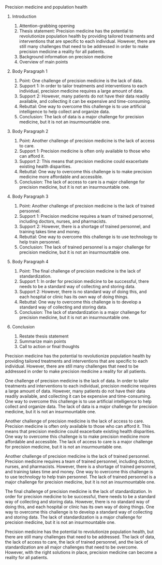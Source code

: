 Precision medicine and population health

1. Introduction
    1. Attention-grabbing opening
    2. Thesis statement: Precision medicine has the potential to revolutionize population health by providing tailored treatments and interventions that are specific to each individual. However, there are still many challenges that need to be addressed in order to make precision medicine a reality for all patients.
    3. Background information on precision medicine
    4. Overview of main points

2. Body Paragraph 1
    1. Point: One challenge of precision medicine is the lack of data.
    2. Support 1: In order to tailor treatments and interventions to each individual, precision medicine requires a large amount of data.
    3. Support 2: However, many patients do not have their data readily available, and collecting it can be expensive and time-consuming.
    4. Rebuttal: One way to overcome this challenge is to use artificial intelligence to help collect and organize data.
    5. Conclusion: The lack of data is a major challenge for precision medicine, but it is not an insurmountable one.

3. Body Paragraph 2
    1. Point: Another challenge of precision medicine is the lack of access to care.
    2. Support 1: Precision medicine is often only available to those who can afford it.
    3. Support 2: This means that precision medicine could exacerbate existing health disparities.
    4. Rebuttal: One way to overcome this challenge is to make precision medicine more affordable and accessible.
    5. Conclusion: The lack of access to care is a major challenge for precision medicine, but it is not an insurmountable one.

4. Body Paragraph 3
    1. Point: Another challenge of precision medicine is the lack of trained personnel.
    2. Support 1: Precision medicine requires a team of trained personnel, including doctors, nurses, and pharmacists.
    3. Support 2: However, there is a shortage of trained personnel, and training takes time and money.
    4. Rebuttal: One way to overcome this challenge is to use technology to help train personnel.
    5. Conclusion: The lack of trained personnel is a major challenge for precision medicine, but it is not an insurmountable one.

5. Body Paragraph 4
    1. Point: The final challenge of precision medicine is the lack of standardization.
    2. Support 1: In order for precision medicine to be successful, there needs to be a standard way of collecting and storing data.
    3. Support 2: However, there is no standard way of doing this, and each hospital or clinic has its own way of doing things.
    4. Rebuttal: One way to overcome this challenge is to develop a standard way of collecting and storing data.
    5. Conclusion: The lack of standardization is a major challenge for precision medicine, but it is not an insurmountable one.

6. Conclusion
    1. Restate thesis statement
    2. Summarize main points
    3. Call to action or final thoughts

Precision medicine has the potential to revolutionize population health by providing tailored treatments and interventions that are specific to each individual. However, there are still many challenges that need to be addressed in order to make precision medicine a reality for all patients.

One challenge of precision medicine is the lack of data. In order to tailor treatments and interventions to each individual, precision medicine requires a large amount of data. However, many patients do not have their data readily available, and collecting it can be expensive and time-consuming. One way to overcome this challenge is to use artificial intelligence to help collect and organize data. The lack of data is a major challenge for precision medicine, but it is not an insurmountable one.

Another challenge of precision medicine is the lack of access to care. Precision medicine is often only available to those who can afford it. This means that precision medicine could exacerbate existing health disparities. One way to overcome this challenge is to make precision medicine more affordable and accessible. The lack of access to care is a major challenge for precision medicine, but it is not an insurmountable one.

Another challenge of precision medicine is the lack of trained personnel. Precision medicine requires a team of trained personnel, including doctors, nurses, and pharmacists. However, there is a shortage of trained personnel, and training takes time and money. One way to overcome this challenge is to use technology to help train personnel. The lack of trained personnel is a major challenge for precision medicine, but it is not an insurmountable one.

The final challenge of precision medicine is the lack of standardization. In order for precision medicine to be successful, there needs to be a standard way of collecting and storing data. However, there is no standard way of doing this, and each hospital or clinic has its own way of doing things. One way to overcome this challenge is to develop a standard way of collecting and storing data. The lack of standardization is a major challenge for precision medicine, but it is not an insurmountable one.

Precision medicine has the potential to revolutionize population health, but there are still many challenges that need to be addressed. The lack of data, the lack of access to care, the lack of trained personnel, and the lack of standardization are all major challenges that need to be overcome. However, with the right solutions in place, precision medicine can become a reality for all patients.